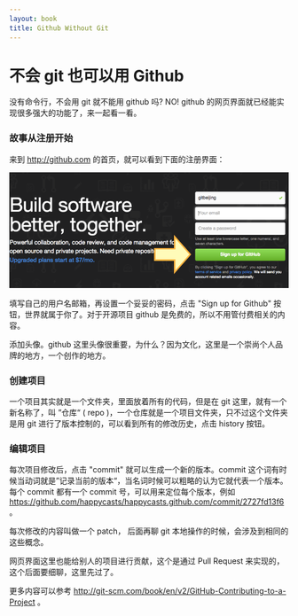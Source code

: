 ```yaml
---
layout: book
title: Github Without Git
---
```


# 不会 git 也可以用 Github 

没有命令行，不会用 git 就不能用 github 吗? NO! github 的网页界面就已经能实现很多强大的功能了，来一起看一看。

### 故事从注册开始

来到 <http://github.com> 的首页，就可以看到下面的注册界面：

![](images/02-signup.png)

填写自己的用户名邮箱，再设置一个妥妥的密码，点击 "Sign up for Github" 按钮，世界就属于你了。对于开源项目 github 是免费的，所以不用管付费相关的内容。

添加头像。github 这里头像很重要，为什么？因为文化，这里是一个崇尚个人品牌的地方，一个创作的地方。

### 创建项目
一个项目其实就是一个文件夹，里面放着所有的代码，但是在 git 这里，就有一个新名称了，叫 ”仓库“ ( repo )，一个仓库就是一个项目文件夹，只不过这个文件夹是用 git 进行了版本控制的，可以看到所有的修改历史，点击 history 按钮。

### 编辑项目

每次项目修改后，点击 "commit" 就可以生成一个新的版本。commit 这个词有时候当动词就是”记录当前的版本“，当名词时候可以粗略的认为它就代表一个版本。每个 commit 都有一个 commit 号，可以用来定位每个版本，例如 <https://github.com/happycasts/happycasts.github.com/commit/2727fd13f6> 。

每次修改的内容叫做一个 patch，
后面再聊 git 本地操作的时候，会涉及到相同的这些概念。

网页界面这里也能给别人的项目进行贡献，这个是通过 Pull Request 来实现的，这个后面要细聊，这里先过了。

更多内容可以参考 <http://git-scm.com/book/en/v2/GitHub-Contributing-to-a-Project> 。
